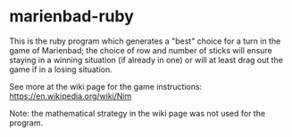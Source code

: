 # marienbad-ruby

This is the ruby program which generates a "best" choice for a turn in the
game of Marienbad; the choice of row and number of sticks will ensure
staying in a winning situation (if already in one) or will at least drag out
the game if in a losing situation.

See more at the wiki page for the game instructions:
https://en.wikipedia.org/wiki/Nim

Note: the mathematical strategy in the wiki page was not used for the program.
